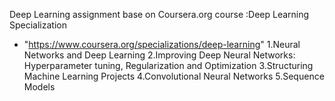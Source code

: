 Deep Learning assignment base on Coursera.org course :Deep Learning Specialization
- "https://www.coursera.org/specializations/deep-learning"
1.Neural Networks and Deep Learning
2.Improving Deep Neural Networks: Hyperparameter tuning, Regularization and Optimization
3.Structuring Machine Learning Projects
4.Convolutional Neural Networks
5.Sequence Models
